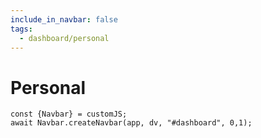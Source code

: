 ```yaml
---
include_in_navbar: false
tags:
  - dashboard/personal
---
```


# Personal

```dataviewjs
const {Navbar} = customJS;
await Navbar.createNavbar(app, dv, "#dashboard", 0,1); 
```